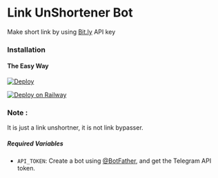 # Link UnShortener Bot
Make short link by using [Bit.ly](https://bitly.com) API key
### Installation

#### The Easy Way

[![Deploy](https://www.herokucdn.com/deploy/button.svg)](https://heroku.com/deploy)

[![Deploy on Railway](https://railway.app/button.svg)](https://railway.app/new/template/hjKy-_?referralCode=mJeT2K)

### Note :
It is just a link unshortner, it is not link bypasser.

##### Required Variables

* `API_TOKEN`: Create a bot using [@BotFather](https://telegram.dog/BotFather), and get the Telegram API token.
